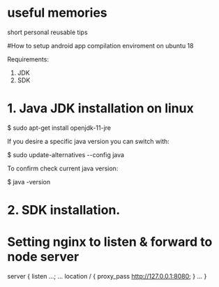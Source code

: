 # useful memories
short personal reusable tips

#How to setup android app compilation enviroment on ubuntu 18

Requirements: 
1. JDK
2. SDK

# 1. Java JDK installation on linux

$ sudo apt-get install openjdk-11-jre

If you desire a specific java version you can switch with:

$ sudo update-alternatives --config java

To confirm check current java version: 

$ java -version

# 2. SDK installation.

# Setting nginx to listen & forward to node server 

server {
    listen       ...;
    ...
    location / {
        proxy_pass http://127.0.0.1:8080;
    }
    ...
}



